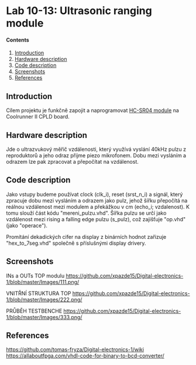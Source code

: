 # Lab 10-13: Ultrasonic ranging module

#### Contents

1. [Introduction](#Introduction)
2. [Hardware description](#Hardware-description)
3. [Code description](#Code-description)
4. [Screenshots](#Screenshots)
5. [References](#References)


## Introduction

Cílem projektu je funkčně zapojit a naprogramovat [HC-SR04 module](#HC-SR04-module) na Coolrunner II CPLD board. 

## Hardware description

Jde o ultrazvukový měřič vzdálenosti, který využívá vyslání 40kHz pulzu z reproduktorů a jeho odraz přijme piezo mikrofonem. Dobu mezi vysláním a odrazem lze pak zpracovat a přepočítat na vzdálenost.

## Code description

Jako vstupy budeme používat clock (clk_i), reset (srst_n_i) a signál, který zpracuje dobu mezi vysláním a odrazem jako pulz, jehož šířku přepočítá na reálnou vzdálenost mezi modulem a překážkou v cm (echo_i; vzdalenost). K tomu slouží část kódu "mereni_pulzu.vhd". Šířka pulzu se určí jako vzdálenost mezi rising a falling edge pulzu (s_pulz), což zajišťuje "op.vhd" (jako "operace").

Promítání dekadických cifer na display z binárních hodnot zařizuje "hex_to_7seg.vhd" společně s příslušnými display drivery.

## Screenshots
INs a OUTs TOP modulu
<https://github.com/xpazde15/Digital-electronics-1/blob/master/Images/111.png/>

VNITŘNÍ STRUKTURA TOP
<https://github.com/xpazde15/Digital-electronics-1/blob/master/Images/222.png/>

PRŮBĚH TESTBENCHE
<https://github.com/xpazde15/Digital-electronics-1/blob/master/Images/333.png/>

## References

https://github.com/tomas-fryza/Digital-electronics-1/wiki
https://allaboutfpga.com/vhdl-code-for-binary-to-bcd-converter/

